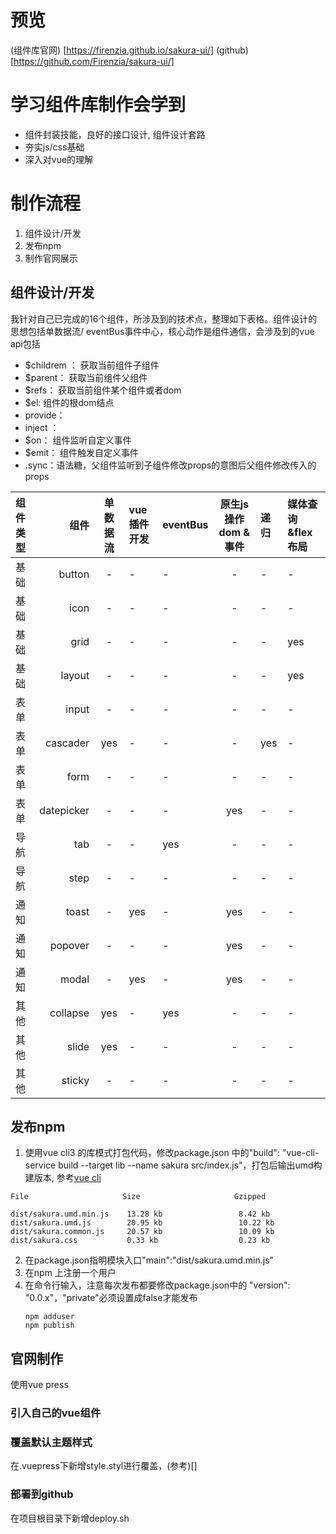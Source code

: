 # 预览
(组件库官网) [https://firenzia.github.io/sakura-ui/]
(github) [https://github.com/Firenzia/sakura-ui/]

# 学习组件库制作会学到
* 组件封装技能，良好的接口设计, 组件设计套路
* 夯实js/css基础
* 深入对vue的理解
  
# 制作流程
1. 组件设计/开发
2. 发布npm
3. 制作官网展示

## 组件设计/开发
我针对自己已完成的16个组件，所涉及到的技术点，整理如下表格。组件设计的思想包括单数据流/ eventBus事件中心，核心动作是组件通信，会涉及到的vue api包括
* $childrem ： 获取当前组件子组件
* $parent：  获取当前组件父组件
* $refs： 获取当前组件某个组件或者dom
* $el: 组件的根dom结点
* provide： 
* inject ：
* $on： 组件监听自定义事件
* $emit： 组件触发自定义事件
* .sync：语法糖，父组件监听到子组件修改props的意图后父组件修改传入的props



| 组件类型 | 组件|单数据流 | vue插件开发 | eventBus| 原生js操作dom & 事件| 递归|媒体查询&flex布局| 
| :------| ------: | :------: |:------| :------| :------: |:------|:------|
| 基础| button |-  |-| -|-  |-  |-  |
| 基础| icon |-  |-| -|-  |-  |-  |
| 基础| grid |-  |-| -|-  |-  | yes |
| 基础| layout |-  |-| -|-  |-  | yes |
| 表单| input |-  |-| -|-  |-  |-  |
| 表单| cascader | yes  |-| -|-  | yes  |-  |
| 表单| form |-  |-| -|-  |-  |-  |
| 表单| datepicker |-  |-| -| yes |-  |-  |
| 导航| tab |-  |-| yes|-  |-  |-  |
| 导航| step |-  |-| -| -  |-  |-  |
| 通知| toast |-  |yes| -|yes |-  |-  |
| 通知| popover |-  |-| -| yes | -  |-  |
| 通知| modal |-  |yes| -|yes | -  |-  |
| 其他| collapse | yes  |-| yes|-  |-  |-  |
| 其他| slide | yes  |-| -|-  |-  |-  |
| 其他| sticky |-  |-| -|-  |-  |-  |

## 发布npm
1. 使用vue cli3 的库模式打包代码，修改package.json 中的"build": "vue-cli-service build --target lib --name sakura src/index.js"，打包后输出umd构建版本, 参考[vue cli](https://cli.vuejs.org/zh/guide/build-targets.html#%E5%BA%93)
```
File                     Size                     Gzipped

dist/sakura.umd.min.js    13.28 kb                 8.42 kb
dist/sakura.umd.js        20.95 kb                 10.22 kb
dist/sakura.common.js     20.57 kb                 10.09 kb
dist/sakura.css           0.33 kb                  0.23 kb
```
2. 在package.json指明模块入口"main":"dist/sakura.umd.min.js"
3. 在npm 上注册一个用户
4. 在命令行输入，注意每次发布都要修改package.json中的 "version": "0.0.x"，"private"必须设置成false才能发布
   ```
   npm adduser
   npm publish
   ```
## 官网制作
使用vue press
### 引入自己的vue组件
### 覆盖默认主题样式
在.vuepress下新增style.styl进行覆盖，(参考)[]
### 部署到github
在项目根目录下新增deploy.sh

